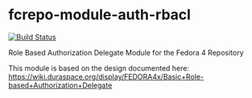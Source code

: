fcrepo-module-auth-rbacl
========================

[![Build Status](https://travis-ci.org/fcrepo4-exts/fcrepo-module-auth-rbacl.png?branch=master)](https://travis-ci.org/fcrepo4-exts/fcrepo-module-auth-rbacl)

Role Based Authorization Delegate Module for the Fedora 4 Repository

This module is based on the design documented here: https://wiki.duraspace.org/display/FEDORA4x/Basic+Role-based+Authorization+Delegate
